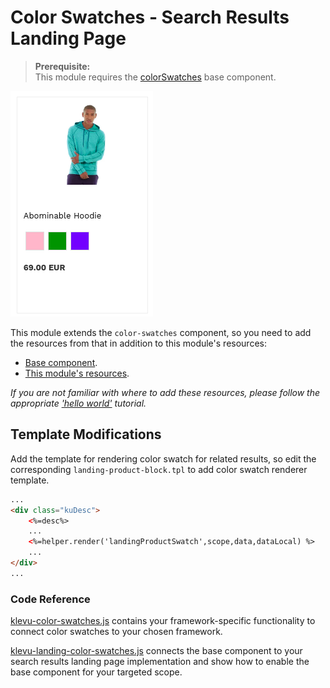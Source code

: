 # Color Swatches - Search Results Landing Page

> **Prerequisite:**  
> This module requires the [colorSwatches](/components/color-swatches) base component.  

![Search-landing color swatches](/modules/color-swatches/images/image001.png)

This module extends the `color-swatches` component, so you need to
add the resources from that in addition to this module's resources:

- [Base component](/components/color-swatches/resources).
- [This module's resources](/modules/color-swatches/landing/resources).

_If you are not familiar with where to add these resources,
please follow the appropriate ['hello world'](/getting-started/1-hello-world) tutorial._

## Template Modifications

Add the template for rendering color swatch for related results,
so edit the corresponding `landing-product-block.tpl` to add color swatch renderer template.

```html
...
<div class="kuDesc">
    <%=desc%>
    ...
    <%=helper.render('landingProductSwatch',scope,data,dataLocal) %>
    ...
</div>
...
```

### Code Reference

[klevu-color-swatches.js](/components/color-swatches/resources/assets/js/klevu-color-swatches.js) contains your framework-specific functionality to connect color swatches to your chosen framework.  

[klevu-landing-color-swatches.js](/modules/color-swatches/landing/resources/assets/js/klevu-landing-color-swatches.js) connects the base component to your search results landing page implementation
and show how to enable the base component for your targeted scope. 